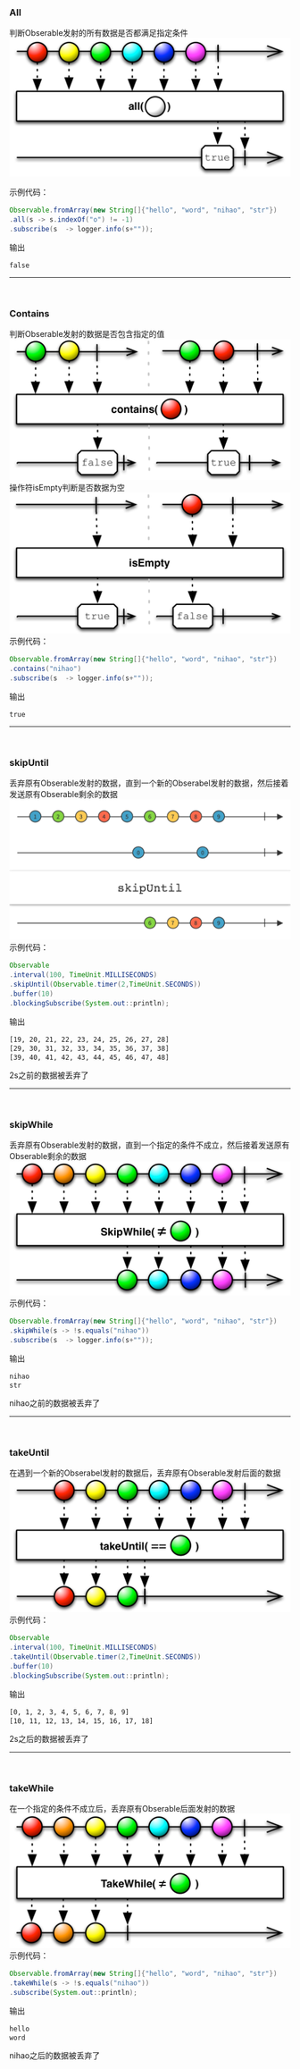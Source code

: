 ### All  
判断Obserable发射的所有数据是否都满足指定条件  
![](/docs/images/all.png)   

示例代码：   

```java
Observable.fromArray(new String[]{"hello", "word", "nihao", "str"})
.all(s -> s.indexOf("o") != -1)
.subscribe(s  -> logger.info(s+""));
```

输出  

```
false
```


***  
<br/> 

### Contains    
判断Obserable发射的数据是否包含指定的值  
![](/docs/images/contains.png)   
操作符isEmpty判断是否数据为空  
![](/docs/images/isEmpty.png)   
示例代码：   

```java
Observable.fromArray(new String[]{"hello", "word", "nihao", "str"})
.contains("nihao")
.subscribe(s  -> logger.info(s+""));
```

输出  

```
true
```


***  
<br/> 

### skipUntil    
丢弃原有Obserable发射的数据，直到一个新的Obserabel发射的数据，然后接着发送原有Obserable剩余的数据  
![](/docs/images/skipUntil.png)   
示例代码：   

```java
Observable
.interval(100, TimeUnit.MILLISECONDS)
.skipUntil(Observable.timer(2,TimeUnit.SECONDS))
.buffer(10)
.blockingSubscribe(System.out::println);
```

输出  

```
[19, 20, 21, 22, 23, 24, 25, 26, 27, 28]
[29, 30, 31, 32, 33, 34, 35, 36, 37, 38]
[39, 40, 41, 42, 43, 44, 45, 46, 47, 48]
```
2s之前的数据被丢弃了


***  
<br/> 

### skipWhile    
丢弃原有Obserable发射的数据，直到一个指定的条件不成立，然后接着发送原有Obserable剩余的数据  
![](/docs/images/skipWhile.png)   
示例代码：   

```java
Observable.fromArray(new String[]{"hello", "word", "nihao", "str"})
.skipWhile(s -> !s.equals("nihao"))
.subscribe(s  -> logger.info(s+""));
```

输出  

```
nihao
str
```
nihao之前的数据被丢弃了


***  
<br/> 

### takeUntil    
在遇到一个新的Obserabel发射的数据后，丢弃原有Obserable发射后面的数据  
![](/docs/images/takeUntil.png)   
示例代码：   

```java
Observable
.interval(100, TimeUnit.MILLISECONDS)
.takeUntil(Observable.timer(2,TimeUnit.SECONDS))
.buffer(10)
.blockingSubscribe(System.out::println);
```

输出  

```
[0, 1, 2, 3, 4, 5, 6, 7, 8, 9]
[10, 11, 12, 13, 14, 15, 16, 17, 18]
```
2s之后的数据被丢弃了


***  
<br/> 

### takeWhile    
在一个指定的条件不成立后，丢弃原有Obserable后面发射的数据  
![](/docs/images/takeWhile.png)   
示例代码：   

```java
Observable.fromArray(new String[]{"hello", "word", "nihao", "str"})
.takeWhile(s -> !s.equals("nihao"))
.subscribe(System.out::println);
```

输出  

```
hello
word
```
nihao之后的数据被丢弃了
